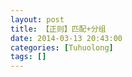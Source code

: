 ```yaml
---
layout: post
title: 【正则】匹配+分组
date: 2014-03-13 20:43:00
categories: [Tuhuolong]
tags: []
---
```

              